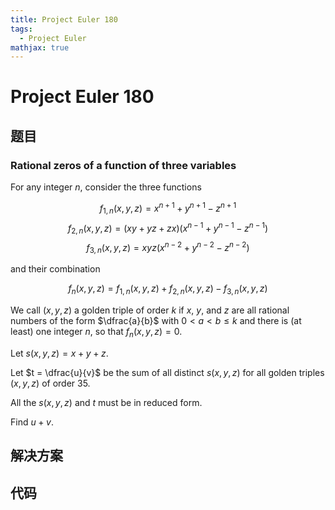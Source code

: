 ```yaml
---
title: Project Euler 180
tags:
  - Project Euler
mathjax: true
---
```

<escape><!-- more --></escape>
    
# Project Euler 180
## 题目
### Rational zeros of a function of three variables

For any integer $n$, consider the three functions

$$f_{1,n}(x,y,z)=x^{n+1}+y^{n+1}-z^{n+1}$$
$$f_{2,n}(x,y,z)=(xy+yz+zx)(x^{n-1}+y^{n-1}-z^{n-1})$$
$$f_{3,n}(x,y,z)=xyz(x^{n-2}+y^{n-2}-z^{n-2})$$

and their combination

$$f_n(x,y,z)=f_{1,n}(x,y,z)+f_{2,n}(x,y,z)-f_{3,n}(x,y,z)$$

We call $(x,y,z)$ a golden triple of order $k$ if $x$, $y$, and $z$ are all rational numbers of the form $\dfrac{a}{b}$ with $0 <a < b \le k$ and there is (at least) one integer $n$, so that $f_n(x,y,z) = 0$.

Let $s(x,y,z) = x + y + z$.

Let $t = \dfrac{u}{v}$ be the sum of all distinct $s(x,y,z)$ for all golden triples $(x,y,z)$ of order $35$.

All the $s(x,y,z)$ and $t$ must be in reduced form.

Find $u + v$.


## 解决方案


## 代码


